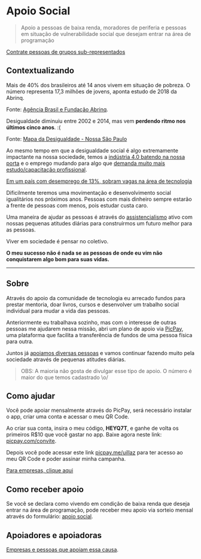 # Apoio Social

> Apoio a pessoas de baixa renda, moradores de periferia e pessoas em situação de vulnerabilidade social que desejam entrar na área de programação

[Contrate pessoas de grupos sub-representados](./me-contrata.md)

## Contextualizando

Mais de 40% dos brasileiros até 14 anos vivem em situação de pobreza. O número representa 17,3 milhões de jovens, aponta estudo de 2018 da Abrinq.

Fonte: [Agência Brasil e Fundação Abrinq](https://agenciabrasil.ebc.com.br/direitos-humanos/noticia/2018-04/mais-de-40-dos-brasileiros-ate-14-anos-vivem-em-situacao-de-0).

Desigualdade diminuiu entre 2002 e 2014, mas vem **perdendo ritmo nos últimos cinco anos**. :( 

Fonte: [Mapa da Desigualdade - Nossa São Paulo](https://www.nossasaopaulo.org.br/wp-content/uploads/2019/11/Mapa_Desigualdade_2019_tabelas.pdf)

Ao mesmo tempo em que a desigualdade social é algo extremamente impactante na nossa sociedade, temos a [indústria 4.0 batendo na nossa porta](https://www.michaelpage.com.br/advice/carreira-profissional/pr%C3%B3ximos-passos-em-sua-carreira/ind%C3%BAstria-40-bem-vindo-%C3%A0-4%C2%AA-revolu%C3%A7%C3%A3o) e o emprego mudando para algo que [demanda muito mais estudo/capacitação profissional](https://www.michaelpage.com.br/advice/carreira-profissional/pr%C3%B3ximos-passos-em-sua-carreira/8-caracter%C3%ADsticas-do-mercado-de).

[Em um país com desemprego de 13%, sobram vagas na área de tecnologia](https://www.infomoney.com.br/carreira/em-um-pais-com-desemprego-de-13-sobram-vagas-na-area-de-tecnologia/)

Dificilmente teremos uma movimentação e desenvolvimento social igualitários nos próximos anos. Pessoas com mais dinheiro sempre estarão a frente de pessoas com menos, pois estudar custa caro.

Uma maneira de ajudar as pessoas é através do [assistencialismo](https://pt.wikipedia.org/wiki/Assistencialismo) ativo com nossas pequenas atitudes diárias para construírmos um futuro melhor para as pessoas.

Viver em sociedade é pensar no coletivo.

**O meu sucesso não é nada se as pessoas de onde eu vim não conquistarem algo bom para suas vidas.**

---

## Sobre

Através do apoio da comunidade de tecnologia eu arrecado fundos para prestar mentoria, doar livros, cursos e desenvolver um trabalho social individual para mudar a vida das pessoas.

Anteriormente eu trabalhava sozinho, mas com o interesse de outras pessoas me ajudarem nessa missão, abri um plano de apoio via [PicPay](https://picpay.me/), uma plataforma que facilita a transferência de fundos de uma pessoa física para outra.

Juntos já [apoiamos diversas pessoas](./sponsored.md) e vamos continuar fazendo muito pela sociedade através de pequenas atitudes diárias.

> OBS: A maioria não gosta de divulgar esse tipo de apoio. O número é maior do que temos cadastrado \o/

## Como ajudar

Você pode apoiar mensalmente através do PicPay, será necessário instalar o app, criar uma conta e acessar o meu QR Code.

Ao criar sua conta, insira o meu código, **HEYQ7T**, e ganhe de volta os primeiros R$10 que você gastar no app. Baixe agora neste link: [picpay.com/convite](http://www.picpay.com/convite?!HEYQ7T).

Depois você pode acessar este link [picpay.me/uillaz](https://picpay.me/uillaz) para ter acesso ao meu QR Code e poder assinar minha campanha.

[Para empresas, clique aqui](mailto:w.oliveira542@gmail.com)

## Como receber apoio

Se você se declara como vivendo em condição de baixa renda que deseja entrar na área de programação, pode receber meu apoio via sorteio mensal através do formulário: [apoio social](https://forms.gle/gARZHvB4svLNzrP17).

## Apoiadores e apoiadoras

[Empresas e pessoas que apoiam essa causa](./sponsors.md).
